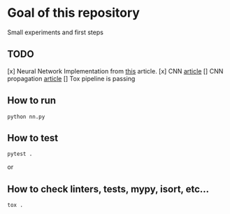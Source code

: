 # Goal of this repository

Small experiments and first steps

## TODO

[x] Neural Network Implementation from [this](https://victorzhou.com/blog/intro-to-neural-networks) article.
[x] CNN [article](https://victorzhou.com/blog/intro-to-cnns-part-1/)
[] CNN propagation [article](https://victorzhou.com/blog/intro-to-cnns-part-2/)
[] Tox pipeline is passing

## How to run

`python nn.py`

## How to test

`pytest .`

or

## How to check linters, tests, mypy, isort, etc...

`tox .`
